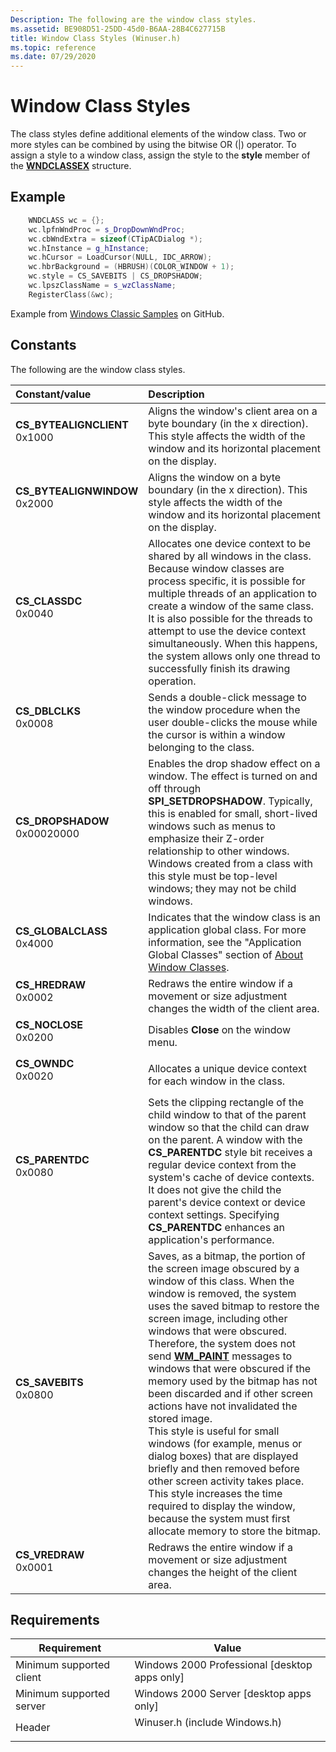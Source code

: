 ```yaml
---
Description: The following are the window class styles.
ms.assetid: BE908D51-25DD-45d0-B6AA-28B4C627715B
title: Window Class Styles (Winuser.h)
ms.topic: reference
ms.date: 07/29/2020
---
```


# Window Class Styles

The class styles define additional elements of the window class. Two or more styles can be combined by using the bitwise OR (\|) operator. To assign a style to a window class, assign the style to the **style** member of the [**WNDCLASSEX**](/windows/win32/api/winuser/ns-winuser-wndclassexa) structure.

## Example

```cpp
    WNDCLASS wc = {};
    wc.lpfnWndProc = s_DropDownWndProc;
    wc.cbWndExtra = sizeof(CTipACDialog *);
    wc.hInstance = g_hInstance;
    wc.hCursor = LoadCursor(NULL, IDC_ARROW);
    wc.hbrBackground = (HBRUSH)(COLOR_WINDOW + 1);
    wc.style = CS_SAVEBITS | CS_DROPSHADOW;
    wc.lpszClassName = s_wzClassName;
    RegisterClass(&wc);
```

Example from [Windows Classic Samples](https://github.com/microsoft/Windows-classic-samples/blob/1d363ff4bd17d8e20415b92e2ee989d615cc0d91/Samples/Win7Samples/tabletpc/TipAutoComplete/TIPAutoCompleteSDKSample.cpp) on GitHub.

## Constants


The following are the window class styles.



| Constant/value                                                                                                                                                                                                                           | Description                                                                                                                                                                                                                                                                                                                                                                                                                                                                                                                                                                                                                                                                                                                                                                                 |
|:-----------------------------------------------------------------------------------------------------------------------------------------------------------------------------------------------------------------------------------------|:--------------------------------------------------------------------------------------------------------------------------------------------------------------------------------------------------------------------------------------------------------------------------------------------------------------------------------------------------------------------------------------------------------------------------------------------------------------------------------------------------------------------------------------------------------------------------------------------------------------------------------------------------------------------------------------------------------------------------------------------------------------------------------------------|
| <span id="CS_BYTEALIGNCLIENT"></span><span id="cs_bytealignclient"></span><dl> <dt>**CS\_BYTEALIGNCLIENT**</dt> <dt>0x1000</dt> </dl> | Aligns the window's client area on a byte boundary (in the x direction). This style affects the width of the window and its horizontal placement on the display.<br/>                                                                                                                                                                                                                                                                                                                                                                                                                                                                                                                                                                                                                 |
| <span id="CS_BYTEALIGNWINDOW"></span><span id="cs_bytealignwindow"></span><dl> <dt>**CS\_BYTEALIGNWINDOW**</dt> <dt>0x2000</dt> </dl> | Aligns the window on a byte boundary (in the x direction). This style affects the width of the window and its horizontal placement on the display.<br/>                                                                                                                                                                                                                                                                                                                                                                                                                                                                                                                                                                                                                               |
| <span id="CS_CLASSDC"></span><span id="cs_classdc"></span><dl> <dt>**CS\_CLASSDC**</dt> <dt>0x0040</dt> </dl>                         | Allocates one device context to be shared by all windows in the class. Because window classes are process specific, it is possible for multiple threads of an application to create a window of the same class. It is also possible for the threads to attempt to use the device context simultaneously. When this happens, the system allows only one thread to successfully finish its drawing operation. <br/>                                                                                                                                                                                                                                                                                                                                                                     |
| <span id="CS_DBLCLKS"></span><span id="cs_dblclks"></span><dl> <dt>**CS\_DBLCLKS**</dt> <dt>0x0008</dt> </dl>                         | Sends a double-click message to the window procedure when the user double-clicks the mouse while the cursor is within a window belonging to the class. <br/>                                                                                                                                                                                                                                                                                                                                                                                                                                                                                                                                                                                                                          |
| <span id="CS_DROPSHADOW"></span><span id="cs_dropshadow"></span><dl> <dt>**CS\_DROPSHADOW**</dt> <dt>0x00020000</dt> </dl>            | Enables the drop shadow effect on a window. The effect is turned on and off through **SPI\_SETDROPSHADOW**. Typically, this is enabled for small, short-lived windows such as menus to emphasize their Z-order relationship to other windows. Windows created from a class with this style must be top-level windows; they may not be child windows.<br/>                                                                                                                                                                                                                                                                                                                                                                                                                             |
| <span id="CS_GLOBALCLASS"></span><span id="cs_globalclass"></span><dl> <dt>**CS\_GLOBALCLASS**</dt> <dt>0x4000</dt> </dl>             | Indicates that the window class is an application global class. For more information, see the "Application Global Classes" section of [About Window Classes](about-window-classes.md).<br/>                                                                                                                                                                                                                                                                                                                                                                                                                                                                                                                                                                                          |
| <span id="CS_HREDRAW"></span><span id="cs_hredraw"></span><dl> <dt>**CS\_HREDRAW**</dt> <dt>0x0002</dt> </dl>                         | Redraws the entire window if a movement or size adjustment changes the width of the client area.<br/>                                                                                                                                                                                                                                                                                                                                                                                                                                                                                                                                                                                                                                                                                 |
| <span id="CS_NOCLOSE"></span><span id="cs_noclose"></span><dl> <dt>**CS\_NOCLOSE**</dt> <dt>0x0200</dt> </dl>                         | Disables **Close** on the window menu.<br/>                                                                                                                                                                                                                                                                                                                                                                                                                                                                                                                                                                                                                                                                                                                                           |
| <span id="CS_OWNDC"></span><span id="cs_owndc"></span><dl> <dt>**CS\_OWNDC**</dt> <dt>0x0020</dt> </dl>                               | Allocates a unique device context for each window in the class. <br/>                                                                                                                                                                                                                                                                                                                                                                                                                                                                                                                                                                                                                                                                                                                 |
| <span id="CS_PARENTDC"></span><span id="cs_parentdc"></span><dl> <dt>**CS\_PARENTDC**</dt> <dt>0x0080</dt> </dl>                      | Sets the clipping rectangle of the child window to that of the parent window so that the child can draw on the parent. A window with the **CS\_PARENTDC** style bit receives a regular device context from the system's cache of device contexts. It does not give the child the parent's device context or device context settings. Specifying **CS\_PARENTDC** enhances an application's performance. <br/>                                                                                                                                                                                                                                                                                                                                                                         |
| <span id="CS_SAVEBITS"></span><span id="cs_savebits"></span><dl> <dt>**CS\_SAVEBITS**</dt> <dt>0x0800</dt> </dl>                      | Saves, as a bitmap, the portion of the screen image obscured by a window of this class. When the window is removed, the system uses the saved bitmap to restore the screen image, including other windows that were obscured. Therefore, the system does not send [**WM\_PAINT**](../gdi/wm-paint.md) messages to windows that were obscured if the memory used by the bitmap has not been discarded and if other screen actions have not invalidated the stored image. <br/> This style is useful for small windows (for example, menus or dialog boxes) that are displayed briefly and then removed before other screen activity takes place. This style increases the time required to display the window, because the system must first allocate memory to store the bitmap.<br/> |
| <span id="CS_VREDRAW"></span><span id="cs_vredraw"></span><dl> <dt>**CS\_VREDRAW**</dt> <dt>0x0001</dt> </dl>                         | Redraws the entire window if a movement or size adjustment changes the height of the client area.<br/>                                                                                                                                                                                                                                                                                                                                                                                                                                                                                                                                                                                                                                                                                |



## Requirements



| Requirement | Value |
|-------------------------------------|----------------------------------------------------------------------------------------------------------|
| Minimum supported client<br/> | Windows 2000 Professional \[desktop apps only\]<br/>                                               |
| Minimum supported server<br/> | Windows 2000 Server \[desktop apps only\]<br/>                                                     |
| Header<br/>                   | <dl> <dt>Winuser.h (include Windows.h)</dt> </dl> |



 

 
